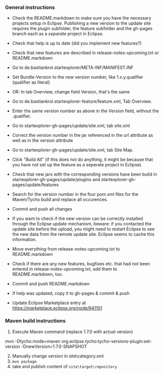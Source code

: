 ### General instructions

* Check the README.markdown to make sure you have the necessary projects setup in
  Eclipse. Publishing a new version to the update site requires the plugin subfolder,
  the feature subfolder and the gh-pages branch each as a *separate* project in Eclipse.  

* Check that help is up to date (did you implement new features?)
* Check that new features are described in release-notes-upcoming.txt or README.markdown

* Go to de.bastiankrol.startexplorer/META-INF/MANIFEST.INF 
* Set Bundle-Version to the new version number, like 1.x.y.qualifier (qualifier as literal)
* OR: In tab Overview, change field Version, that's the same
* Go to de.bastiankrol.startexplorer-feature/feature.xml, Tab Overview.
* Enter the same version number as above in the Version field, without the .qualifier.
* Go to startexplorer-gh-pages/update/site.xml, tab site.xml
* Correct the version number in the jar referenced in the url attribute as well
  as in the version attribute
* Go to startexplorer-gh-pages/update/site.xml, tab Site Map.
* Click "Build All" (if this does not do anything, it might be because that you have not
  set up the feature as a seperate project in Eclipse).
* Check that new jars with the corresponding versions have been build in 
  startexplorer-gh-pages/update/plugins and
  startexplorer-gh-pages/update/features
* Search for the version number in the four pom.xml files for the Maven/Tycho build and
  replace all occurences.
* Commit and push all changes
  
* If you want to check if the new version can be correctly installed through the
  Eclipse update mechanism, beware: if you contacted the update site before the
  upload, you might need to restart Eclipse to see the new data from the remote
  update site. Eclipse seems to cache this information.

* Move everything from release-notes-upcoming.txt to README.markdown
* Check if there are any new features, bugfixes etc. that had not been entered
  in release-notes-upcoming.txt, add them to README.markdown, too.
* Commit and push README.markdown

* If help was updated, copy it to gh-pages & commit & push

* Update Eclipse Marketplace entry at https://marketplace.eclipse.org/node/641101

### Maven build instructions

1. Execute Maven command (replace 1.7.0 with actual version)

  mvn -Dtycho.mode=maven org.eclipse.tycho:tycho-versions-plugin:set-version -DnewVersion=1.7.0-SNAPSHOT

2. Manually change version in site\category.xml
3. `mvn package`
4. take and publish content of `site\target\repository`